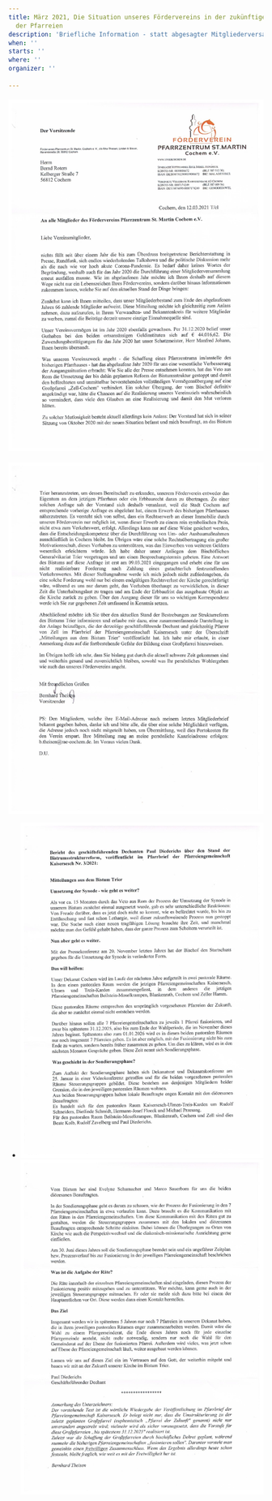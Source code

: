 ```yaml
---
title: März 2021, Die Situation unseres Fördervereins in der zukünftigen Neuordnung
  der Pfarreien
description: 'Briefliche Information - statt abgesagter Mitgliederversammlung. '
when: ''
starts: ''
where: ''
organizer: ''

---
```

#### ![](/images/forderverein-migliederbrief-2021-1.jpeg)

![](/images/forderverein-mitgliederbrief-2021-2.jpeg)

* ![](/images/forderverein-mitgliederbrief2021-3.jpeg)![](/images/forderverein-mitgliederbrief-2021-4.jpeg)